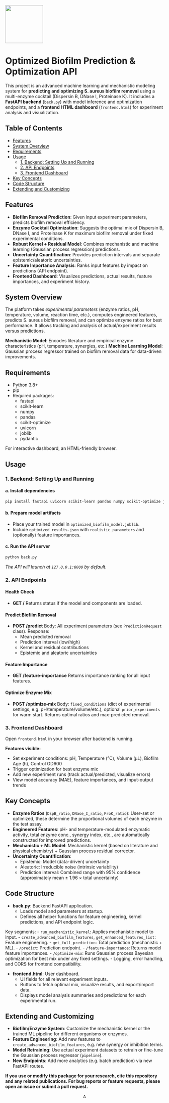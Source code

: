 <img src="https://r2cdn.perplexity.ai/pplx-full-logo-primary-dark%402x.png" class="logo" width="120"/>

# Optimized Biofilm Prediction \& Optimization API

This project is an advanced machine learning and mechanistic modeling system for **predicting and optimizing S. aureus biofilm removal** using a multi-enzyme cocktail (Dispersin B, DNase I, Proteinase K). It includes a **FastAPI backend** (`back.py`) with model inference and optimization endpoints, and a **frontend HTML dashboard** (`frontend.html`) for experiment analysis and visualization.

## Table of Contents

- [Features](#features)
- [System Overview](#system-overview)
- [Requirements](#requirements)
- [Usage](#usage)
    - [1. Backend: Setting Up and Running](#1-backend-setting-up-and-running)
    - [2. API Endpoints](#2-api-endpoints)
    - [3. Frontend Dashboard](#3-frontend-dashboard)
- [Key Concepts](#key-concepts)
- [Code Structure](#code-structure)
- [Extending and Customizing](#extending-and-customizing)


## Features

- **Biofilm Removal Prediction**: Given input experiment parameters, predicts biofilm removal efficiency.
- **Enzyme Cocktail Optimization**: Suggests the optimal mix of Dispersin B, DNase I, and Proteinase K for maximum biofilm removal under fixed experimental conditions.
- **Robust Kernel + Residual Model**: Combines mechanistic and machine learning (Gaussian process regression) predictions.
- **Uncertainty Quantification**: Provides prediction intervals and separate epistemic/aleatoric uncertainties.
- **Feature Importance Analysis**: Ranks input features by impact on predictions (API endpoint).
- **Frontend Dashboard**: Visualizes predictions, actual results, feature importances, and experiment history.


## System Overview

The platform takes *experimental parameters* (enzyme ratios, pH, temperature, volume, reaction time, etc.), computes engineered features, predicts S. aureus biofilm removal, and can optimize enzyme ratios for best performance. It allows tracking and analysis of actual/experiment results versus predictions.

**Mechanistic Model**: Encodes literature and empirical enzyme characteristics (pH, temperature, synergies, etc.)
**Machine Learning Model**: Gaussian process regressor trained on biofilm removal data for data-driven improvements.

## Requirements

- Python 3.8+
- pip
- Required packages:
    - fastapi
    - scikit-learn
    - numpy
    - pandas
    - scikit-optimize
    - uvicorn
    - joblib
    - pydantic

For interactive dashboard, an HTML-friendly browser.

## Usage

### 1. Backend: Setting Up and Running

#### a. Install dependencies

```bash
pip install fastapi uvicorn scikit-learn pandas numpy scikit-optimize joblib pydantic
```


#### b. Prepare model artifacts

- Place your trained model in `optimized_biofilm_model.joblib`.
- Include `optimized_results.json` with `realistic_parameters` and (optionally) feature importances.


#### c. Run the API server

```bash
python back.py
```

_The API will launch at `127.0.0.1:8000` by default._

### 2. API Endpoints

#### Health Check

- **GET /**
Returns status if the model and components are loaded.


#### Predict Biofilm Removal

- **POST /predict**
Body: All experiment parameters (see `PredictionRequest` class).
Response:
    - Mean predicted removal
    - Prediction interval (low/high)
    - Kernel and residual contributions
    - Epistemic and aleatoric uncertainties


#### Feature Importance

- **GET /feature-importance**
Returns importance ranking for all input features.


#### Optimize Enzyme Mix

- **POST /optimize-mix**
Body: `fixed_conditions` (dict of experimental settings, e.g. pH/temperature/volume/etc.), optional `prior_experiments` for warm start.
Returns optimal ratios and max-predicted removal.


### 3. Frontend Dashboard

Open `frontend.html` in your browser after backend is running.

**Features visible:**

- Set experiment conditions: pH, Temperature (°C), Volume (µL), Biofilm Age (h), Control OD600
- Trigger optimization for best enzyme mix
- Add new experiment runs (track actual/predicted, visualize errors)
- View model accuracy (MAE), feature importances, and input-output trends


## Key Concepts

- **Enzyme Ratios** (`DspB_ratio`, `DNase_I_ratio`, `ProK_ratio`): User-set or optimized, these determine the proportional volumes of each enzyme in the test assay.
- **Engineered Features**: pH- and temperature-modulated enzymatic activity, total enzyme conc., synergy index, etc., are automatically constructed for improved predictions.
- **Mechanistic + ML Model**: Mechanistic kernel (based on literature and physical chemistry) + Gaussian process residual corrector.
- **Uncertainty Quantification**:
    - Epistemic: Model (data-driven) uncertainty
    - Aleatoric: Irreducible noise (intrinsic variability)
    - Prediction interval: Combined range with 95% confidence (approximately mean ± 1.96 × total uncertainty)


## Code Structure

- **back.py**: Backend FastAPI application.
    - Loads model and parameters at startup.
    - Defines all helper functions for feature engineering, kernel predictions, and API endpoint logic.

Key segments:
    - `run_mechanistic_kernel`: Applies mechanistic model to input.
    - `create_advanced_biofilm_features`, `get_enhanced_features_list`: Feature engineering.
    - `get_full_prediction`: Total prediction (mechanistic + ML).
    - `/predict`: Prediction endpoint.
    - `/feature-importance`: Returns model feature importances.
    - `/optimize-mix`: Runs Gaussian process Bayesian optimization for best mix under any fixed settings.
    - Logging, error handling, and CORS for frontend compatibility.
- **frontend.html**: User dashboard.
    - UI fields for all relevant experiment inputs.
    - Buttons to fetch optimal mix, visualize results, and export/import data.
    - Displays model analysis summaries and predictions for each experimental run.


## Extending and Customizing

- **Biofilm/Enzyme System**:
Customize the mechanistic kernel or the trained ML pipeline for different organisms or enzymes.
- **Feature Engineering**:
Add new features to `create_advanced_biofilm_features`, e.g. new synergy or inhibition terms.
- **Model Retraining**:
Use actual experiment datasets to retrain or fine-tune the Gaussian process regressor (`pipeline`).
- **New Endpoints**:
Add more analytics (e.g. batch prediction) via new FastAPI routes.

**If you use or modify this package for your research, cite this repository and any related publications. For bug reports or feature requests, please open an issue or submit a pull request.**

<div style="text-align: center">⁂</div>

[^1]: back.py

[^2]: frontend.html

